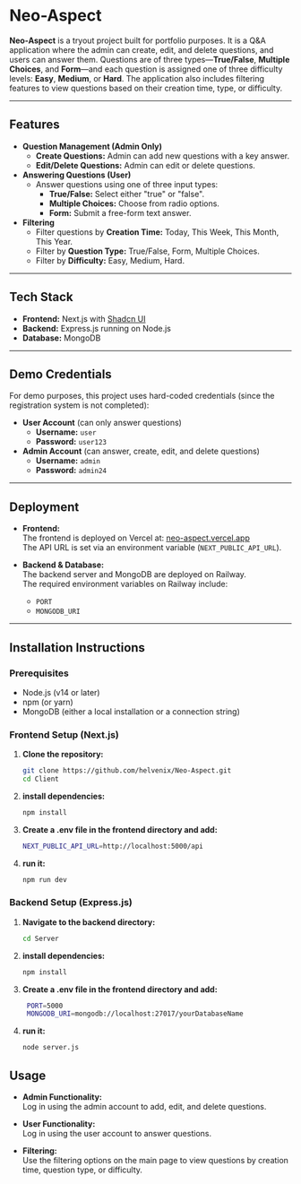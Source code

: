 # Neo-Aspect

**Neo-Aspect** is a tryout project built for portfolio purposes. It is a Q&A application where the admin can create, edit, and delete questions, and users can answer them. Questions are of three types—**True/False**, **Multiple Choices**, and **Form**—and each question is assigned one of three difficulty levels: **Easy**, **Medium**, or **Hard**. The application also includes filtering features to view questions based on their creation time, type, or difficulty.

---

## Features

- **Question Management (Admin Only)**
  - **Create Questions:** Admin can add new questions with a key answer.
  - **Edit/Delete Questions:** Admin can edit or delete questions.
- **Answering Questions (User)**
  - Answer questions using one of three input types:
    - **True/False:** Select either "true" or "false".
    - **Multiple Choices:** Choose from radio options.
    - **Form:** Submit a free-form text answer.
- **Filtering**
  - Filter questions by **Creation Time:** Today, This Week, This Month, This Year.
  - Filter by **Question Type:** True/False, Form, Multiple Choices.
  - Filter by **Difficulty:** Easy, Medium, Hard.

---

## Tech Stack

- **Frontend:** Next.js with [Shadcn UI](https://ui.shadcn.com/)
- **Backend:** Express.js running on Node.js
- **Database:** MongoDB

---

## Demo Credentials

For demo purposes, this project uses hard-coded credentials (since the registration system is not completed):

- **User Account** (can only answer questions)
  - **Username:** `user`
  - **Password:** `user123`
- **Admin Account** (can answer, create, edit, and delete questions)
  - **Username:** `admin`
  - **Password:** `admin24`

---

## Deployment

- **Frontend:**  
  The frontend is deployed on Vercel at: [neo-aspect.vercel.app](https://neo-aspect.vercel.app)  
  The API URL is set via an environment variable (`NEXT_PUBLIC_API_URL`).

- **Backend & Database:**  
  The backend server and MongoDB are deployed on Railway.  
  The required environment variables on Railway include:
  - `PORT`
  - `MONGODB_URI`

---

## Installation Instructions

### Prerequisites

- Node.js (v14 or later)
- npm (or yarn)
- MongoDB (either a local installation or a connection string)

### Frontend Setup (Next.js)

1. **Clone the repository:**
   ```bash
   git clone https://github.com/helvenix/Neo-Aspect.git
   cd Client
    ```
2. **install dependencies:**
   ```bash
   npm install
    ```
3. **Create a .env file in the frontend directory and add:**
   ```bash
   NEXT_PUBLIC_API_URL=http://localhost:5000/api
    ```
4. **run it:**
   ```bash
   npm run dev
    ```
### Backend Setup (Express.js)

1. **Navigate to the backend directory:**
   ```bash
   cd Server
    ```
2. **install dependencies:**
   ```bash
   npm install
    ```
3. **Create a .env file in the frontend directory and add:**
   ```bash
    PORT=5000
    MONGODB_URI=mongodb://localhost:27017/yourDatabaseName
    ```
4. **run it:**
   ```bash
   node server.js
    ```

## Usage

- **Admin Functionality:**  
  Log in using the admin account to add, edit, and delete questions.

- **User Functionality:**  
  Log in using the user account to answer questions.

- **Filtering:**  
  Use the filtering options on the main page to view questions by creation time, question type, or difficulty.

